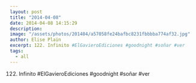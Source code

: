 ```yaml
---
layout: post
title: "2014-04-08"
date: 2014-04-08 14:15:29
description: 
image: "/assets/photos/201404/a57058fe24bafbc8231fbbbba774af32.jpg"
author: Elise Plain
excerpt: 122. Infinito #ElGavieroEdiciones #goodnight #soñar #ver
tags: 
  - all
---
```


122. Infinito #ElGavieroEdiciones #goodnight #soñar #ver
<p></p>
